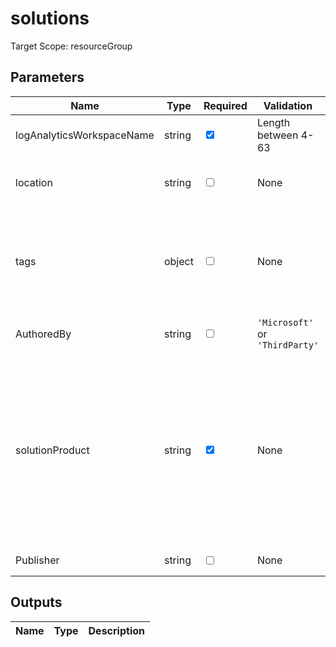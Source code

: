 # solutions

Target Scope: resourceGroup

## Parameters
| Name | Type | Required | Validation | Default value | Description |
| -- |  -- | -- | -- | -- | -- |
| logAnalyticsWorkspaceName | string | <input type="checkbox" checked> | Length between 4-63 | <pre></pre> | Specifies the name of the Log Analytics workspace. This LAW should be pre-existing. |
| location | string | <input type="checkbox"> | None | <pre>resourceGroup().location</pre> | Specifies the Azure location where the resource should be created. Defaults to the resourcegroup location. |
| tags | object | <input type="checkbox"> | None | <pre>{}</pre> | The tags to apply to this resource. This is an object with key/value pairs.<br>Example:<br>{<br>&nbsp;&nbsp;&nbsp;FirstTag: myvalue<br>&nbsp;&nbsp;&nbsp;SecondTag: another value<br>} |
| AuthoredBy | string | <input type="checkbox"> | `'Microsoft'` or  `'ThirdParty'` | <pre>'Microsoft'</pre> | Who is authoring this solution type. Can be either `Microsoft` or `ThirdParty`. |
| solutionProduct | string | <input type="checkbox" checked> | None | <pre></pre> | The solution type to upsert. NOTE: This is case-sensitive.<br><br>Most used options are:<br>SecurityCenterFree, Security, Updates, ContainerInsights, ServiceMap, AzureActivity, ChangeTracking, VMInsights, SecurityInsights, NetworkMonitoring, SQLVulnerabilityAssessment, SQLAdvancedThreatProtection, AntiMalware, AzureAutomation, LogicAppsManagement, SQLDataClassification. |
| Publisher | string | <input type="checkbox"> | None | <pre>'Microsoft'</pre> | Allows you to override the publisher for the plan. |
## Outputs
| Name | Type | Description |
| -- |  -- | -- |

